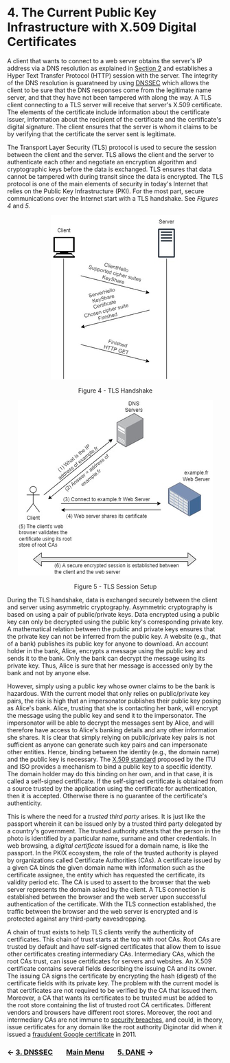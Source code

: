 # 4. The Current Public Key Infrastructure with X.509 Digital Certificates

A client that wants to connect to a web server obtains the server's IP address via a DNS resolution as explained in [Section 2](DNS.md) and establishes a Hyper Text Transfer Protocol (HTTP) session with the server. The integrity of the DNS resolution is guaratneed by using [DNSSEC](DNSSEC.md) which allows the client to be sure that the DNS responses come from the legitimate name server, and that they have not been tampered with along the way. A TLS client connecting to a TLS server will receive that server's X.509 certificate. The elements of the certificate include information about the certificate issuer, information about the recipient of the certificate and the certificate's digital signature. The client ensures that the server is whom it claims to be by verifying that the certificate the server sent is legitimate. 

The Transport Layer Security (TLS) protocol is used to secure the session between the client and the server. TLS allows the client and the server to authenticate each other and negotiate an encryption algorithm and cryptographic keys before the data is exchanged. TLS ensures that data cannot be tampered with during transit since the data is encrypted. The TLS protocol is one of the main elements of security in today's Internet that relies on the Public Key Infrastructure (PKI). For the most part, secure communications over the Internet start with a TLS handshake. See *Figures 4* and *5.*

<p align="center">
  <img src="/images/tls13-handshake.jpg" />
</p>
<p align = "center">
Figure 4 - TLS Handshake
</p>

<p align="center">
  <img src="/images/tls-session-setup.jpg" />
</p>
<p align = "center">
Figure 5 - TLS Session Setup
</p>

During the TLS handshake, data is exchanged securely between the client and server using asymmetric cryptography. Asymmetric cryptography is based on using a pair of public/private keys. Data encrypted using a public key can only be decrypted using the public key's corresponding private key. A mathematical relation between the public and private keys ensures that the private key can not be inferred from the public key. A website (e.g., that of a bank) publishes its public key for anyone to download. An account holder in the bank, Alice, encrypts a message using the public key and sends it to the bank. Only the bank can decrypt the message using its private key. Thus, Alice is sure that her message is accessed only by the bank and not by anyone else. 

However, simply using a public key whose owner claims to be the bank is hazardous. With the current model that only relies on public/private key pairs, the risk is high that an impersonator publishes their public key posing as Alice's bank. Alice, trusting that she is contacting her bank, will encrypt the message using the public key and send it to the impersonator. The impersonator will be able to decrypt the messages sent by Alice, and will therefore have access to Alice's banking details and any other information she shares. It is clear that simply relying on public/private key pairs is not sufficient as anyone can generate such key pairs and can impersonate other entities. Hence, binding between the identity (e.g., the domain name) and the public key is necessary. The [X.509 standard](https://www.itu.int/rec/T-REC-X.509) proposed by the ITU and ISO provides a mechanism to bind a public key to a specific identity. The domain holder may do this binding on her own, and in that case, it is called a self-signed certificate. If the self-signed certificate is obtained from a source trusted by the application using the certificate for authentication, then it is accepted. Otherwise there is no guarantee of the certificate's authenticity.

This is where the need for a *trusted third party* arises. It is just like the passport wherein it can be issued only by a trusted third party delegated by a country's government. The trusted authority attests that the person in the photo is identified by a particular name, surname and other credentials. In web browsing, a *digital certificate* issued for a domain name, is like the passport.  In the PKIX ecosystem, the role of the trusted authority is played by organizations called Certificate Authorities (CAs). A certificate issued by a given CA binds the given domain name with information such as the certificate assignee, the entity which has requested the certificate, its validity period etc. The CA is used to assert to the browser that the web server represents the domain asked by the client. A TLS connection is established between the browser and the web server upon successful authentication of the certificate. With the TLS connection established, the traffic between the browser and the web server is encrypted and is protected against any third-party eavesdropping.

A chain of trust exists to help TLS clients verify the authenticity of certificates. This chain of trust starts at the top with root CAs. Root CAs are trusted by default and have self-signed certificates that allow them to issue other certificates creating intermediary CAs. Intermediary CAs, which the root CAs trust, can issue certificates for servers and websites. An X.509 certificate contains several fields describing the issuing CA and its owner. The issuing CA signs the certificate by encrypting the hash (digest) of the certificate fields with its private key. The problem with the current model is that certificates are not required to be verified by the CA that issued them. Moreover, a CA that wants its certificates to be trusted must be added to the root store containing the list of trusted root CA certificates. Different vendors and browsers have different root stores. Moreover, the root and intermediary CAs are not immune to [security breaches](https://www.enisa.europa.eu/media/news-items/operation-black-tulip/), and could, in theory, issue certificates for any domain like the root authority Diginotar did when it issued a [fraudulent Google certificate](https://security.googleblog.com/2011/08/update-on-attempted-man-in-middle.htm) in 2011. 

### &#8592; [3. DNSSEC](DNSSEC.md) &nbsp;&nbsp;&nbsp;&nbsp;&nbsp;&nbsp; [Main Menu](README.md) &nbsp;&nbsp;&nbsp;&nbsp;&nbsp;&nbsp; [5. DANE](DANE.md) &#8594;
